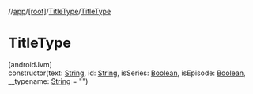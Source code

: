 //[app](../../../index.md)/[[root]](../index.md)/[TitleType](index.md)/[TitleType](-title-type.md)

# TitleType

[androidJvm]\
constructor(text: [String](https://kotlinlang.org/api/latest/jvm/stdlib/kotlin/-string/index.html), id: [String](https://kotlinlang.org/api/latest/jvm/stdlib/kotlin/-string/index.html), isSeries: [Boolean](https://kotlinlang.org/api/latest/jvm/stdlib/kotlin/-boolean/index.html), isEpisode: [Boolean](https://kotlinlang.org/api/latest/jvm/stdlib/kotlin/-boolean/index.html), __typename: [String](https://kotlinlang.org/api/latest/jvm/stdlib/kotlin/-string/index.html) = &quot;&quot;)
